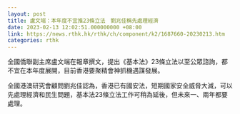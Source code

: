 ```yaml
---
layout: post
title: 盧文端：本年度不宜推23條立法　劉兆佳稱先處理經濟
date: 2023-02-13 12:02:51.000000000 +08:00
link: https://news.rthk.hk/rthk/ch/component/k2/1687660-20230213.htm
categories: rthk
---
```


全國僑聯副主席盧文端在報章撰文，提出《基本法》23條立法以至公眾諮詢，都不宜在本年度展開，目前香港要聚精會神抓機遇謀發展。

全國港澳研究會顧問劉兆佳認為，香港已有國安法，短期國家安全威脅大減，可以先處理經濟和民生問題，基本法23條立法工作可稍為延後，但未來一、兩年都要處理。
